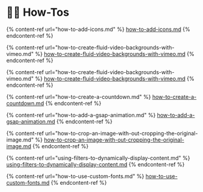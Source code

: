 # 🧑‍🏫 How-Tos

{% content-ref url="how-to-add-icons.md" %}
[how-to-add-icons.md](how-to-add-icons.md)
{% endcontent-ref %}

{% content-ref url="how-to-create-fluid-video-backgrounds-with-vimeo.md" %}
[how-to-create-fluid-video-backgrounds-with-vimeo.md](how-to-create-fluid-video-backgrounds-with-vimeo.md)
{% endcontent-ref %}

{% content-ref url="how-to-create-fluid-video-backgrounds-with-vimeo.md" %}
[how-to-create-fluid-video-backgrounds-with-vimeo.md](how-to-create-fluid-video-backgrounds-with-vimeo.md)
{% endcontent-ref %}

{% content-ref url="how-to-create-a-countdown.md" %}
[how-to-create-a-countdown.md](how-to-create-a-countdown.md)
{% endcontent-ref %}

{% content-ref url="how-to-add-a-gsap-animation.md" %}
[how-to-add-a-gsap-animation.md](how-to-add-a-gsap-animation.md)
{% endcontent-ref %}

{% content-ref url="how-to-crop-an-image-with-out-cropping-the-original-image.md" %}
[how-to-crop-an-image-with-out-cropping-the-original-image.md](how-to-crop-an-image-with-out-cropping-the-original-image.md)
{% endcontent-ref %}

{% content-ref url="using-filters-to-dynamically-display-content.md" %}
[using-filters-to-dynamically-display-content.md](using-filters-to-dynamically-display-content.md)
{% endcontent-ref %}

{% content-ref url="how-to-use-custom-fonts.md" %}
[how-to-use-custom-fonts.md](how-to-use-custom-fonts.md)
{% endcontent-ref %}
